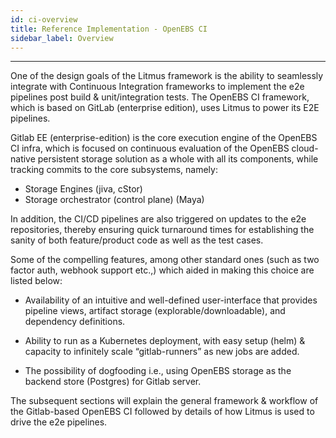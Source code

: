 ```yaml
---
id: ci-overview
title: Reference Implementation - OpenEBS CI 
sidebar_label: Overview 
---
```

------

One of the design goals of the Litmus framework is the ability to seamlessly integrate with 
Continuous Integration frameworks to implement the e2e pipelines post build & unit/integration 
tests. The OpenEBS CI framework, which is based on GitLab (enterprise edition), uses Litmus 
to power its E2E pipelines. 

Gitlab EE (enterprise-edition) is the core execution engine of the OpenEBS CI infra, which 
is focused on continuous evaluation of the OpenEBS cloud-native persistent storage solution 
as a whole with all its components, while tracking commits to the core subsystems, namely: 

- Storage Engines (jiva, cStor) 
- Storage orchestrator (control plane) (Maya)

In addition, the CI/CD pipelines are also triggered on updates to the e2e repositories, 
thereby ensuring quick turnaround times for establishing the sanity of both feature/product 
code as well as the test cases.

Some of the compelling features, among other standard ones (such as two factor auth, webhook 
support etc.,) which aided in making this choice are listed below: 

- Availability of an intuitive and well-defined user-interface that provides pipeline views, 
artifact storage (explorable/downloadable), and dependency definitions. 

- Ability to run as a Kubernetes deployment, with easy setup (helm) & capacity to infinitely 
scale “gitlab-runners” as new jobs are added.

- The possibility of dogfooding i.e., using OpenEBS storage as the backend store (Postgres) 
for Gitlab server.

The subsequent sections will explain the general framework & workflow of the Gitlab-based 
OpenEBS CI followed by details of how Litmus is used to drive the e2e pipelines.

<!-- Hotjar Tracking Code for https://docs.openebs.io -->

<script>
    (function(h,o,t,j,a,r){
        h.hj=h.hj||function(){(h.hj.q=h.hj.q||[]).push(arguments)};
        h._hjSettings={hjid:1239116,hjsv:6};
        a=o.getElementsByTagName('head')[0];
        r=o.createElement('script');r.async=1;
        r.src=t+h._hjSettings.hjid+j+h._hjSettings.hjsv;
        a.appendChild(r);
    })(window,document,'https://static.hotjar.com/c/hotjar-','.js?sv=');
</script>


<!-- Global site tag (gtag.js) - Google Analytics -->

<script async src="https://www.googletagmanager.com/gtag/js?id=UA-92076314-12"></script>
<script>
  window.dataLayer = window.dataLayer || [];
  function gtag(){dataLayer.push(arguments);}
  gtag('js', new Date());

  gtag('config', 'UA-92076314-12');
</script>
